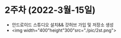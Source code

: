 # 2주차 (2022-3월-15일)
  - 안드로이드 스튜디오 설치&& 갓허브 가입 및 저장소 생성
   - <img width="400"height"300"src="./pic/2st.png"></img>
